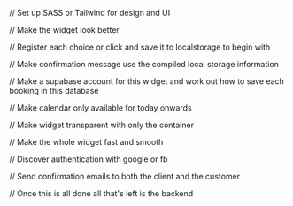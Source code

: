 // Set up SASS or Tailwind for design and UI

// Make the widget look better

// Register each choice or click and save it to localstorage to begin with

// Make confirmation message use the compiled local storage information

// Make a supabase account for this widget and work out how to save each booking in this database

// Make calendar only available for today onwards

// Make widget transparent with only the container

// Make the whole widget fast and smooth

// Discover authentication with google or fb

// Send confirmation emails to both the client and the customer

// Once this is all done all that's left is the backend